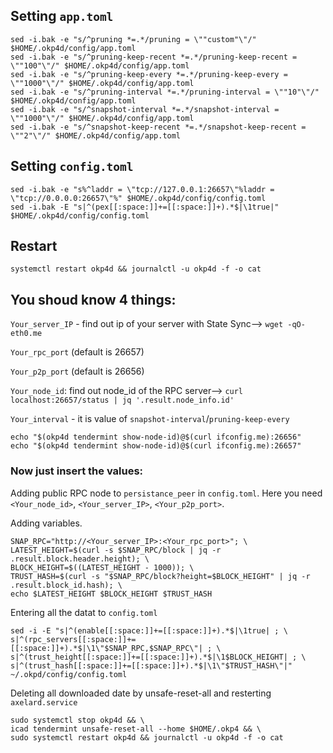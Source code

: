 ## Setting `app.toml`

```
sed -i.bak -e "s/^pruning *=.*/pruning = \""custom"\"/" $HOME/.okp4d/config/app.toml
sed -i.bak -e "s/^pruning-keep-recent *=.*/pruning-keep-recent = \""100"\"/" $HOME/.okp4d/config/app.toml
sed -i.bak -e "s/^pruning-keep-every *=.*/pruning-keep-every = \""1000"\"/" $HOME/.okp4d/config/app.toml
sed -i.bak -e "s/^pruning-interval *=.*/pruning-interval = \""10"\"/" $HOME/.okp4d/config/app.toml
sed -i.bak -e "s/^snapshot-interval *=.*/snapshot-interval = \""1000"\"/" $HOME/.okp4d/config/app.toml
sed -i.bak -e "s/^snapshot-keep-recent *=.*/snapshot-keep-recent = \""2"\"/" $HOME/.okp4d/config/app.toml
```

## Setting `config.toml`

```
sed -i.bak -e "s%^laddr = \"tcp://127.0.0.1:26657\"%laddr = \"tcp://0.0.0.0:26657\"%" $HOME/.okp4d/config/config.toml
sed -i.bak -E "s|^(pex[[:space:]]+=[[:space:]]+).*$|\1true|" $HOME/.okp4d/config/config.toml
```

## Restart

```
systemctl restart okp4d && journalctl -u okp4d -f -o cat
```

## You shoud know 4 things:

`Your_server_IP` - find out ip of your server with State Sync--> `wget -qO- eth0.me`

`Your_rpc_port` (default is 26657)

`Your_p2p_port` (default is 26656)

`Your_node_id`: find out node_id of the RPC server--> `curl localhost:26657/status | jq '.result.node_info.id'` 

`Your_interval` - it is value of `snapshot-interval`/`pruning-keep-every`

```
echo "$(okp4d tendermint show-node-id)@$(curl ifconfig.me):26656"
echo "$(okp4d tendermint show-node-id)@$(curl ifconfig.me):26657"
```

### Now just insert the values:
Adding public RPC node to `persistance_peer` in `config.toml`.
Here you need `<Your_node_id>`, `<Your_server_IP>`, `<Your_p2p_port>`.

Adding variables.

```
SNAP_RPC="http://<Your_server_IP>:<Your_rpc_port>"; \
LATEST_HEIGHT=$(curl -s $SNAP_RPC/block | jq -r .result.block.header.height); \
BLOCK_HEIGHT=$((LATEST_HEIGHT - 1000)); \
TRUST_HASH=$(curl -s "$SNAP_RPC/block?height=$BLOCK_HEIGHT" | jq -r .result.block_id.hash); \
echo $LATEST_HEIGHT $BLOCK_HEIGHT $TRUST_HASH
```

Entering all the datat to `config.toml`

```
sed -i -E "s|^(enable[[:space:]]+=[[:space:]]+).*$|\1true| ; \
s|^(rpc_servers[[:space:]]+=[[:space:]]+).*$|\1\"$SNAP_RPC,$SNAP_RPC\"| ; \
s|^(trust_height[[:space:]]+=[[:space:]]+).*$|\1$BLOCK_HEIGHT| ; \
s|^(trust_hash[[:space:]]+=[[:space:]]+).*$|\1\"$TRUST_HASH\"|" ~/.okpd/config/config.toml
```

Deleting all downloaded date by unsafe-reset-all and resterting `axelard.service`

```
sudo systemctl stop okp4d && \
icad tendermint unsafe-reset-all --home $HOME/.okp4 && \
sudo systemctl restart okp4d && journalctl -u okp4d -f -o cat
```
